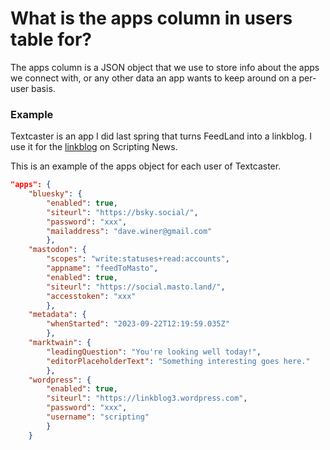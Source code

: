 # What is the apps column in users table for?

The apps column is a JSON object that we use to store info about the apps we connect with, or any other data an app wants to keep around on a per-user basis.

### Example

Textcaster is an app I did last spring that turns FeedLand into a linkblog. I use it for the <a href="http://scripting.com/?tab=links">linkblog</a> on Scripting News. 

This is an example of the apps object for each user of Textcaster.

```JSON"apps": {	"bluesky": {		"enabled": true,		"siteurl": "https://bsky.social/",		"password": "xxx",		"mailaddress": "dave.winer@gmail.com"		},	"mastodon": {		"scopes": "write:statuses+read:accounts",		"appname": "feedToMasto",		"enabled": true,		"siteurl": "https://social.masto.land/",		"accesstoken": "xxx"		},	"metadata": {		"whenStarted": "2023-09-22T12:19:59.035Z"		},	"marktwain": {		"leadingQuestion": "You're looking well today!",		"editorPlaceholderText": "Something interesting goes here."		},	"wordpress": {		"enabled": true,		"siteurl": "https://linkblog3.wordpress.com",		"password": "xxx",		"username": "scripting"		}	}```

